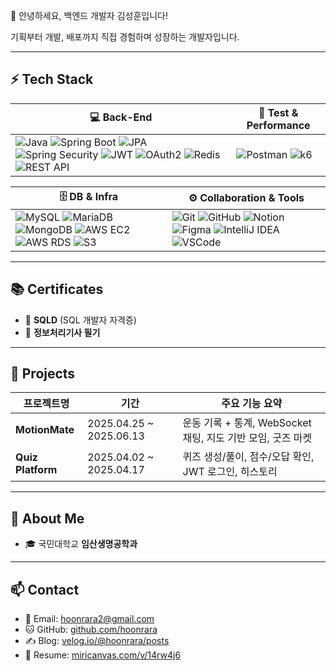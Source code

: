 👋 안녕하세요, 백엔드 개발자 김성훈입니다!</h1>

기획부터 개발, 배포까지 직접 경험하며 성장하는 개발자입니다.</p>

---

## ⚡ Tech Stack

| 💻 Back-End | 🧪 Test & Performance |
|-------------|------------------------|
| ![Java](https://img.shields.io/badge/Java-007396?style=flat-square&logo=java&logoColor=white) ![Spring Boot](https://img.shields.io/badge/SpringBoot-6DB33F?style=flat-square&logo=springboot&logoColor=white) ![JPA](https://img.shields.io/badge/JPA-%23323330.svg?style=flat-square) ![Spring Security](https://img.shields.io/badge/Security-6DB33F?style=flat-square&logo=springsecurity&logoColor=white) ![JWT](https://img.shields.io/badge/JWT-black?style=flat-square&logo=JSON%20web%20tokens) ![OAuth2](https://img.shields.io/badge/OAuth2-blue?style=flat-square) ![Redis](https://img.shields.io/badge/Redis-DC382D?style=flat-square&logo=redis&logoColor=white) ![REST API](https://img.shields.io/badge/REST--API-6DB33F?style=flat-square) | ![Postman](https://img.shields.io/badge/Postman-FF6C37?style=flat-square&logo=postman&logoColor=white) ![k6](https://img.shields.io/badge/k6-7D64FF?style=flat-square&logo=k6&logoColor=white) |

| 🗄️ DB & Infra | ⚙️ Collaboration & Tools |
|----------------|--------------------------|
| ![MySQL](https://img.shields.io/badge/MySQL-4479A1?style=flat-square&logo=mysql&logoColor=white) ![MariaDB](https://img.shields.io/badge/MariaDB-003545?style=flat-square&logo=mariadb&logoColor=white) ![MongoDB](https://img.shields.io/badge/MongoDB-47A248?style=flat-square&logo=mongodb&logoColor=white) ![AWS EC2](https://img.shields.io/badge/EC2-FF9900?style=flat-square&logo=amazonaws&logoColor=white) ![AWS RDS](https://img.shields.io/badge/RDS-527FFF?style=flat-square&logo=amazonaws&logoColor=white) ![S3](https://img.shields.io/badge/S3-569A31?style=flat-square&logo=amazonaws&logoColor=white) | ![Git](https://img.shields.io/badge/Git-F05032?style=flat-square&logo=git&logoColor=white) ![GitHub](https://img.shields.io/badge/GitHub-181717?style=flat-square&logo=github&logoColor=white) ![Notion](https://img.shields.io/badge/Notion-000000?style=flat-square&logo=notion&logoColor=white) ![Figma](https://img.shields.io/badge/Figma-F24E1E?style=flat-square&logo=figma&logoColor=white) ![IntelliJ IDEA](https://img.shields.io/badge/IntelliJ-000000?style=flat-square&logo=intellijidea&logoColor=white) ![VSCode](https://img.shields.io/badge/VSCode-007ACC?style=flat-square&logo=visualstudiocode&logoColor=white) |


---

## 📚 Certificates

- 📘 **SQLD** (SQL 개발자 자격증)
- 🧾 **정보처리기사 필기** 

---

## 💼 Projects

| 프로젝트명 | 기간 | 주요 기능 요약 |
|------------|------|----------------|
| **MotionMate** | 2025.04.25 ~ 2025.06.13 | 운동 기록 + 통계, WebSocket 채팅, 지도 기반 모임, 굿즈 마켓 |
| **Quiz Platform** | 2025.04.02 ~ 2025.04.17 | 퀴즈 생성/풀이, 점수/오답 확인, JWT 로그인, 히스토리 |


---

## 👤 About Me

- 🎓 국민대학교 **임산생명공학과** 

---

## 📫 Contact

- 📧 Email: hoonrara2@gmail.com  
- 🐱 GitHub: [github.com/hoonrara](https://github.com/hoonrara)  
- ✍️ Blog: [velog.io/@hoonrara/posts](https://velog.io/@hoonrara/posts)  
- 📎 Resume: [miricanvas.com/v/14rw4j6](https://www.miricanvas.com/v/14rw4j6)
